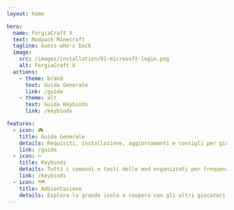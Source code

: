 ```yaml
---
layout: home

hero:
  name: ForgiaCraft X
  text: Modpack Minecraft
  tagline: Guess who's back
  image:
    src: /images/installation/01-microsoft-login.png
    alt: ForgiaCraft X
  actions:
    - theme: brand
      text: Guida Generale
      link: /guide
    - theme: alt
      text: Guida Keybinds
      link: /keybinds

features:
  - icon: 🎮
    title: Guida Generale
    details: Requisiti, installazione, aggiornamenti e consigli per giocare a ForgiaCraft X
    link: /guide
  - icon: ⌨️
    title: Keybinds
    details: Tutti i comandi e tasti delle mod organizzati per frequenza d'uso
    link: /keybinds
  - icon: 🗺️
    title: Ambientazione
    details: Esplora la grande isola e coopera con gli altri giocatori
---
```

